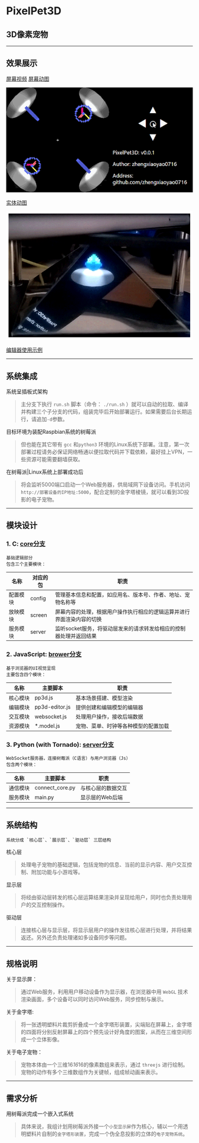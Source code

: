 # PixelPet3D
## 3D像素宠物

***
## 效果展示

[屏幕视频](./doc/static/assets/屏幕.flv)
[屏幕动图](./doc/static/assets/屏幕.gif)

![屏幕](./doc/static/assets/屏幕.gif)


[实体动图](./doc/static/assets/实体.gif)

![实体](./doc/static/assets/实体.gif)

[编辑器使用示例](./doc/static/assets/编辑.flv)

***
## 系统集成

系统呈插板式架构

> 主分支下执行 `run.sh` 脚本（命令： `./run.sh` ）就可以自动的拉取、编译并构建三个子分支的代码，组装完毕后开始部署运行。如果需要后台长期运行，请追加`-d`参数。

目标环境为装配Raspbian系统的树莓派

> 但也能在其它带有 `gcc` 和`python3` 环境的Linux系统下部署。注意，第一次部署过程请务必保证网络畅通以便拉取代码并下载依赖，最好挂上VPN，一些资源可能需要翻墙获取。

在树莓派|Linux系统上部署成功后

> 将会监听5000端口启动一个Web服务器，供局域网下设备访问。手机访问`http://部署设备的IP地址:5000`，配合定制的金字塔棱镜，就可以看到3D投影的电子宠物。


***
## 模块设计

### 1. C: [core分支](https://github.com/zhengxiaoyao0716/PixelPet3D/tree/core)

    基础逻辑部分
    包含三个主要模块：

|名称|对应的包|职责|
|--|--|--|
|配置模块|config|管理基本信息和配置，如应用名、版本号、作者、地址、宠物名称等|
|放映模块|screen|屏幕内容的处理，根据用户操作执行相应的逻辑运算并进行界面渲染内容的切换|
|服务模块|server|监听socket服务，将驱动层发来的请求转发给相应的控制器处理并返回结果|


### 2. JavaScript: [brower分支](https://github.com/zhengxiaoyao0716/PixelPet3D/tree/browser)

    基于浏览器的UI视觉呈现
    主要包含四个模块：

|名称|主要脚本|职责|
|--|--|--|
|核心模块|pp3d.js|基本场景搭建、模型渲染|
|编辑模块|pp3d-editor.js|提供创建和编辑模型的编辑器|
|交互模块|websocket.js|处理用户操作，接收后端数据|
|资源模块|*.model.js|宠物、菜单、时钟等各种模型的配置加载|

### 3. Python (with Tornado): [server分支](https://github.com/zhengxiaoyao0716/PixelPet3D/tree/server)

    WebSocket服务器，连接树莓派（C语言）与用户浏览器（Js）
    包含两个模块：

|名称|主要脚本|职责|
|--|--|--|
|通信模块|connect_core.py|与核心层的数据交互|
|服务模块|main.py|显示层的Web后端|


***
## 系统结构

    系统分成 `核心层`、`展示层`、`驱动层` 三层结构

核心层

> 处理电子宠物的基础逻辑，包括宠物的信息、当前的显示内容、用户交互控制、附加功能与小游戏等。

显示层

>将经由驱动层转发的核心层运算结果渲染并呈现给用户，同时也负责处理用户的交互控制操作。

驱动层

> 连接核心层与显示层，将显示层用户的操作发往核心层进行处理，并将结果返还。另外还负责处理诸如多设备同步等问题。


***
## 规格说明

关于显示屏：

> 通过Web服务，利用用户移动设备作为显示器，在浏览器中用 `WebGL` 技术渲染画面，多个设备可以同时访问Web服务，同步控制与展示。

关于金字塔:

> 将一张透明塑料片裁剪折叠成一个金字塔形装置，尖端贴在屏幕上，金字塔的四面将分别反射屏幕上的四个预先设计好角度的图案，从而在三维空间形成一个立体影像。

关于电子宠物：

> 宠物本体由一个三维16*16*16的像素数组来表示，通过 `threejs` 进行绘制。宠物的动作有多个三维数组作为关键帧，组成帧动画来表示。


***
## 需求分析

用树莓派完成一个嵌入式系统

> 具体来说，我组计划用树莓派外接一个`小型显示屏`作为核心，辅以一个用透明塑料片自制的`金字塔形装置`，完成一个伪全息投影的立体的`电子宠物系统`。
